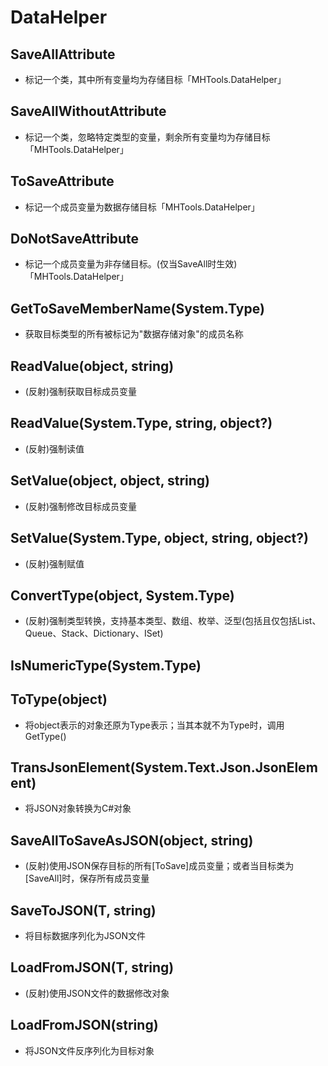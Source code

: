 # DataHelper
## SaveAllAttribute
- 标记一个类，其中所有变量均为存储目标「MHTools.DataHelper」
## SaveAllWithoutAttribute
- 标记一个类，忽略特定类型的变量，剩余所有变量均为存储目标「MHTools.DataHelper」
## ToSaveAttribute
- 标记一个成员变量为数据存储目标「MHTools.DataHelper」
## DoNotSaveAttribute
- 标记一个成员变量为非存储目标。(仅当SaveAll时生效)「MHTools.DataHelper」
## GetToSaveMemberName(System.Type)
- 获取目标类型的所有被标记为"数据存储对象"的成员名称
## ReadValue(object, string)
- (反射)强制获取目标成员变量
## ReadValue(System.Type, string, object?)
- (反射)强制读值
## SetValue(object, object, string)
- (反射)强制修改目标成员变量
## SetValue(System.Type, object, string, object?)
- (反射)强制赋值
## ConvertType(object, System.Type)
- (反射)强制类型转换，支持基本类型、数组、枚举、泛型(包括且仅包括List、Queue、Stack、Dictionary、ISet)
## IsNumericType(System.Type)
## ToType(object)
- 将object表示的对象还原为Type表示；当其本就不为Type时，调用GetType()
## TransJsonElement(System.Text.Json.JsonElement)
- 将JSON对象转换为C#对象
## SaveAllToSaveAsJSON(object, string)
- (反射)使用JSON保存目标的所有[ToSave]成员变量；或者当目标类为[SaveAll]时，保存所有成员变量
## SaveToJSON<T>(T, string)
- 将目标数据序列化为JSON文件
## LoadFromJSON<T>(T, string)
- (反射)使用JSON文件的数据修改对象
## LoadFromJSON<T>(string)
- 将JSON文件反序列化为目标对象
